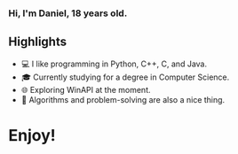 ### Hi, I'm Daniel, 18 years old.

## Highlights
- 💻 I like programming in Python, C++, C, and Java.
- 🎓 Currently studying for a degree in Computer Science.
- 🌐 Exploring WinAPI at the moment.
- 🌟 Algorithms and problem-solving are also a nice thing.


# Enjoy!
